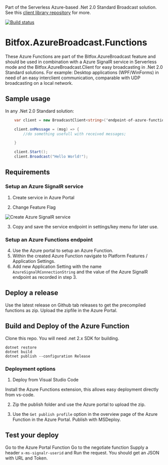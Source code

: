 Part of the Serverless Azure-based .Net 2.0 Standard Broadcast solution.
See this [client library repository](https://github.com/bitfox-git/azurebroadcast-client) for more.

[![Build status](https://dev.azure.com/bitfox/AzureBroadcast.Functions/_apis/build/status/Build%20AzureBroadcast.Functions)](https://dev.azure.com/bitfox/AzureBroadcast.Functions/_build/latest?definitionId=4)

# Bitfox.AzureBroadcast.Functions 

These Azure Functions are part of the Bitfox.AzureBroadcast feature and should be used in combination with a Azure SignalR service in Serverless mode and the Bitfox.AzureBroadcast.Client for easy broadcasting in .Net 2.0 Standard solutions. For example: Desktop applications (WPF/WinForms) in need of an easy interclient communication, comparable with UDP broadcasting on a local network.

## Sample usage

In any .Net 2.0 Standard solution:

``` csharp
    var client = new BroadcastClient<string>('endpoint-of-azure-functions');

    client.onMessage = (msg) => { 
        //do something usefull with received messages;

    }

    client.Start();
    client.Broadcast("Hello World!");

```` 

## Requirements

### Setup an Azure SignalR service

1. Create service in Azure Portal

2. Change Feature Flag 

![](doc/FeatureFlags.png "Create Azure SignalR service")

3. Copy and save the service endpoint in settings/key menu for later use.

### Setup an Azure Functions endpoint

4. Use the Azure portal to setup an Azure Function.
5. Within the created Azure Function navigate to Platform Features / Application Settings. 
6. Add new Application Setting with the name `AzureSignalRConnectionString` and the value of the Azure SignalR endpoint as recorded in step 3. 


## Deploy a release

Use the latest release on Github tab releases to get the precompiled functions as zip. 
Upload the zipfile in the Azure Portal.


## Build and Deploy of the Azure Function

Clone this repo. You will need .net 2.x SDK for building.

```
dotnet restore
dotnet build
dotnet publish --configuration Release
``` 

### Deployment options

1. Deploy from Visual Studio Code

Install the Azure Functions extension, this allows easy deployment directly from vs-code.

2. Zip the publish folder and use the Azure portal to upload the zip. 

3. Use the `Get publish profile` option in the overview page of the Azure Function in the Azure Portal. Publish with MSDeploy.

## Test your deploy

Go to the Azure Portal Function
Go to the negotiate function 
Supply a header `x-ms-signalr-userid` and Run the request.
You should get an JSON with URL and Token.

